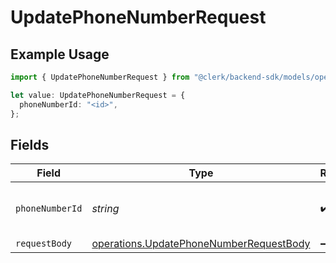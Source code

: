 # UpdatePhoneNumberRequest

## Example Usage

```typescript
import { UpdatePhoneNumberRequest } from "@clerk/backend-sdk/models/operations";

let value: UpdatePhoneNumberRequest = {
  phoneNumberId: "<id>",
};
```

## Fields

| Field                                                                                              | Type                                                                                               | Required                                                                                           | Description                                                                                        |
| -------------------------------------------------------------------------------------------------- | -------------------------------------------------------------------------------------------------- | -------------------------------------------------------------------------------------------------- | -------------------------------------------------------------------------------------------------- |
| `phoneNumberId`                                                                                    | *string*                                                                                           | :heavy_check_mark:                                                                                 | The ID of the phone number to update                                                               |
| `requestBody`                                                                                      | [operations.UpdatePhoneNumberRequestBody](../../models/operations/updatephonenumberrequestbody.md) | :heavy_minus_sign:                                                                                 | N/A                                                                                                |
